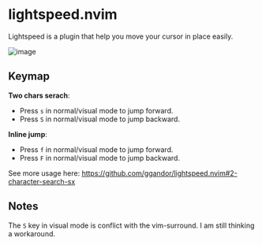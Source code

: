 # lightspeed.nvim

Lightspeed is a plugin that help you move your cursor in place easily.

![image](https://github.com/ggandor/lightspeed.nvim/blob/media/intro_img2_incremental_labeling.gif?raw=true)

## Keymap

**Two chars serach**:

* Press `s` in normal/visual mode to jump forward.
* Press `S` in normal/visual mode to jump backward.

**Inline jump**:

* Press `f` in normal/visual mode to jump forward.
* Press `F` in normal/visual mode to jump backward.

See more usage here: https://github.com/ggandor/lightspeed.nvim#2-character-search-sx

## Notes

The `S` key in visual mode is conflict with the vim-surround. I am still thinking a workaround.
